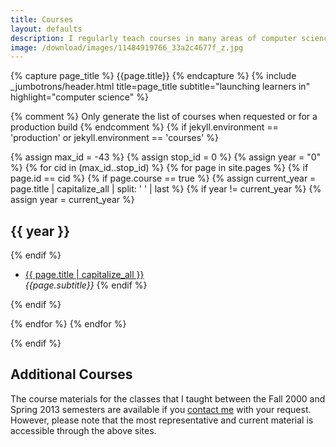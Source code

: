 ```yaml
---
title: Courses
layout: defaults
description: I regularly teach courses in many areas of computer science, always releasing all of my course materials. Find a course with topics that interest you and start learning right away!
image: /download/images/11484919766_33a2c4677f_z.jpg
---
```


{% capture page_title %} {{page.title}} {% endcapture %}
{% include _jumbotrons/header.html title=page_title subtitle="launching learners in" highlight="computer science" %}

{% comment %} Only generate the list of courses when requested or for a production build {% endcomment %}
{% if jekyll.environment == 'production' or jekyll.environment == 'courses' %}

{% assign max_id = -43 %}
{% assign stop_id = 0 %}
{% assign year = "0" %}
{% for cid in (max_id..stop_id) %}
{% for page in site.pages %}
{% if page.id == cid %}
{% if page.course == true %}
{% assign current_year = page.title | capitalize_all | split: ' ' | last %}
{% if year != current_year %}
{% assign year = current_year %}
<h2>{{ year }}</h2>
{% endif %}
<ul class="fa-ul">
<li><i class="fa-li fa fa-cog fa-lg"></i><a class="major" href="/{{ page.url | remove_first:'/'}}">{{ page.title | capitalize_all }}</a></li>
<em>{{page.subtitle}}</em>
{% endif %}
</ul>
{% endif %}
<p>
{% endfor %}
{% endfor %}

{% endif %}

## Additional Courses

The course materials for the classes that I taught between the Fall 2000 and Spring 2013 semesters are available if you
[contact me](/contact/) with your request. However, please note that the most representative and current
material is accessible through the above sites.
